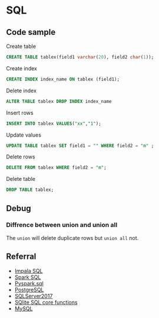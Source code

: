 # SQL

## Code sample

Create table
```sql
CREATE TABLE tablex(field1 varchar(20), field2 char(1));
```

Create index
```sql
CREATE INDEX index_name ON tablex (field1);
```

Delete index
```sql
ALTER TABLE tablex DROP INDEX index_name
```

Insert rows
```sql
INSERT INTO tablex VALUES("xx","1");
```

Update values
```sql
UPDATE TABLE tablex SET field1 = "" WHERE field2 = "m" ;
```

Delete rows
```sql
DELETE FROM tablex WHERE field2 = "m";
```

Delete table
```sql
DROP TABLE tablex;
```

## Debug

### Diffrence between union and union all
The `union` will delete duplicate rows but `union all` not.

## Referral
* [Impala SQL](https://www.cloudera.com/documentation/enterprise/5-5-x/topics/impala_langref_sql.html)
* [Spark SQL](https://spark.apache.org/docs/2.3.0/api/sql/)
* [Pyspark.sql](https://spark.apache.org/docs/latest/api/python/pyspark.sql.html)
* [PostgreSQL](https://www.postgresql.org/docs/current/index.html)
* [SQLServer2017](https://docs.microsoft.com/en-us/sql/sql-server/sql-server-technical-documentation?view=sql-server-2017)
* [SQlite SQL core functions](https://www.sqlite.org/lang_corefunc.html)
* [MySQL](https://dev.mysql.com/doc/refman/8.0/en/)